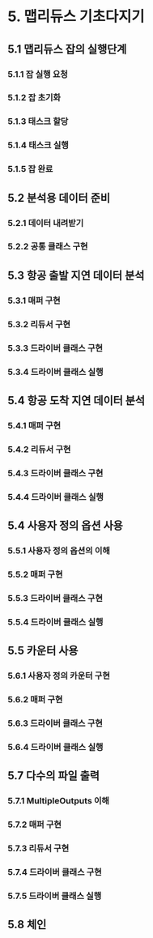 # 5. 맵리듀스 기초다지기

## 5.1 맵리듀스 잡의 실행단계

### 5.1.1 잡 실행 요청

### 5.1.2 잡 초기화

### 5.1.3 태스크 할당

### 5.1.4 태스크 실행

### 5.1.5 잡 완료



## 5.2 분석용 데이터 준비

### 5.2.1 데이터 내려받기

### 5.2.2 공통 클래스 구현



## 5.3 항공 출발 지연 데이터 분석

### 5.3.1 매퍼 구현

### 5.3.2 리듀서 구현

### 5.3.3 드라이버 클래스 구현

### 5.3.4 드라이버 클래스 실행



## 5.4 항공 도착 지연 데이터 분석

### 5.4.1 매퍼 구현

### 5.4.2 리듀서 구현

### 5.4.3 드라이버 클래스 구현

### 5.4.4 드라이버 클래스 실행



## 5.4 사용자 정의 옵션 사용

### 5.5.1 사용자 정의 옵션의 이해

### 5.5.2 매퍼 구현

### 5.5.3 드라이버 클래스 구현

### 5.5.4 드라이버 클래스 실행



## 5.5 카운터 사용

### 5.6.1 사용자 정의 카운터 구현

### 5.6.2 매퍼 구현

### 5.6.3 드라이버 클래스 구현

### 5.6.4 드라이버 클래스 실행



## 5.7 다수의 파일 출력

### 5.7.1 MultipleOutputs 이해

### 5.7.2 매퍼 구현

### 5.7.3 리듀서 구현

### 5.7.4 드라이버 클래스 구현

### 5.7.5 드라이버 클래스 실행



## 5.8 체인



